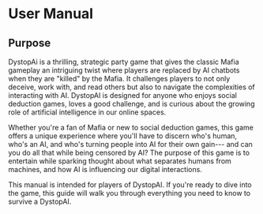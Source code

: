# User Manual

## Purpose
DystopAi is a thrilling, strategic party game that gives the classic Mafia gameplay an intriguing twist where players are replaced by AI chatbots when they are "killed" by the Mafia. It challenges players to not only deceive, work with, and read others but also to navigate the complexities of interacting with AI. DystopAI is designed for anyone who enjoys social deduction games, loves a good challenge, and is curious about the growing role of artificial intelligence in our online spaces.

Whether you're a fan of Mafia or new to social deduction games, this game offers a unique experience where you'll have to discern who's human, who's an AI, and who's turning people into AI for their own gain--- and can you do all that while being censored by AI? The purpose of this game is to entertain while sparking thought about what separates humans from machines, and how AI is influencing our digital interactions.

This manual is intended for players of DystopAI. If you're ready to dive into the game, this guide will walk you through everything you need to know to survive a DystopAI.
